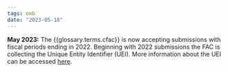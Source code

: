 ```yaml
---
tags: omb
date: "2023-05-18"
---
```


**May 2023:** The {{glossary.terms.cfac}} is now accepting submissions with fiscal periods ending in 2022. Beginning with 2022 submissions the FAC is collecting the Unique Entity Identifier (UEI). More information about the UEI can be accessed [here](https://facweb.census.gov/FAQs.aspx#e-qUEI).
